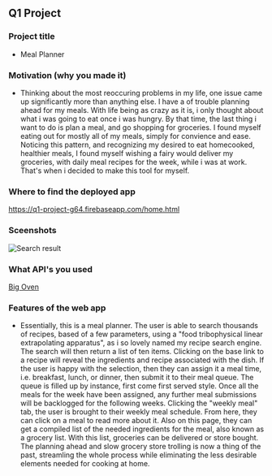 ## Q1 Project

### Project title
  - Meal Planner

### Motivation (why you made it)
  - Thinking about the most reoccuring problems in my life, one issue came up significantly more than anything else. I have a 
  of trouble planning ahead for my meals. With life being as crazy as it is, i only thought about what i was going to eat once
  i was hungry. By that time, the last thing i want to do is plan a meal, and go shopping for groceries. I found myself eating
  out for mostly all of my meals, simply for convience and ease. Noticing this pattern, and recognizing my desired to 
  eat homecooked, healthier meals, I found myself wishing a fairy would deliver my groceries, with daily meal recipes for the 
  week, while i was at work. That's when i decided to make this tool for myself. 
  
### Where to find the deployed app
 https://q1-project-g64.firebaseapp.com/home.html

### Sceenshots
![Search result](https://q1-project-g64.firebaseapp.com/images/screen1.png)

### What API's you used
 [Big Oven](http://api2.bigoven.com/)

### Features of the web app
 - Essentially, this is a meal planner. The user
  is able to search thousands of recipes, based of a few parameters, using a "food tribophysical linear extrapolating
  apparatus", as i so lovely named my recipe search engine. The search will then return a list of ten items. Clicking on the 
  base link to a recipe will reveal the ingredients and recipe associated with the dish. If the user is happy with the
  selection, then they can assign it a meal time, i.e. breakfast, lunch, or dinner, then submit it to their meal queue. The 
  queue is filled up by instance, first come first served style. Once all the meals for the week have been assigned, any 
  further meal submissions will be backlogged for the following weeks. Clicking the "weekly meal" tab, the user is brought to
  their weekly meal schedule. From here, they can click on a meal to read more about it. Also on this page, they can get a 
  compiled list of the needed ingredients for the meal, also known as a grocery list. With this list, groceries can be 
  delivered or store bought. The planning ahead and slow grocery store trolling is now a thing of the past, streamling the 
  whole process while eliminating the less desirable elements needed for cooking at home.
